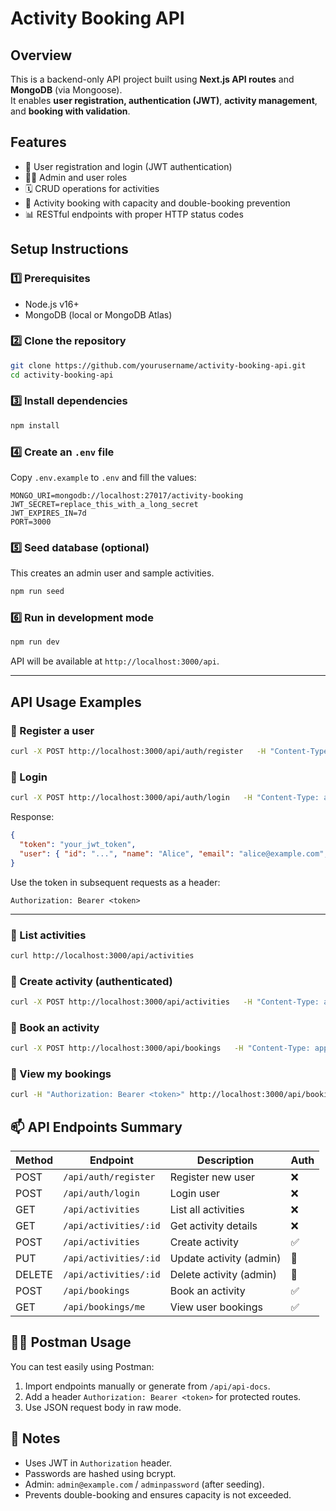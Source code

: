 # Activity Booking API

## Overview
This is a backend-only API project built using **Next.js API routes** and **MongoDB** (via Mongoose).  
It enables **user registration, authentication (JWT)**, **activity management**, and **booking with validation**.


## Features
- 🔐 User registration and login (JWT authentication)
- 🧑‍💼 Admin and user roles
- 🗓️ CRUD operations for activities
- 📅 Activity booking with capacity and double-booking prevention
- 📊 RESTful endpoints with proper HTTP status codes


## Setup Instructions

### 1️⃣ Prerequisites
- Node.js v16+
- MongoDB (local or MongoDB Atlas)

### 2️⃣ Clone the repository
```bash
git clone https://github.com/yourusername/activity-booking-api.git
cd activity-booking-api
```

### 3️⃣ Install dependencies
```bash
npm install
```

### 4️⃣ Create an `.env` file
Copy `.env.example` to `.env` and fill the values:
```
MONGO_URI=mongodb://localhost:27017/activity-booking
JWT_SECRET=replace_this_with_a_long_secret
JWT_EXPIRES_IN=7d
PORT=3000
```

### 5️⃣ Seed database (optional)
This creates an admin user and sample activities.
```bash
npm run seed
```

### 6️⃣ Run in development mode
```bash
npm run dev
```

API will be available at `http://localhost:3000/api`.

---

## API Usage Examples

### 🔹 Register a user
```bash
curl -X POST http://localhost:3000/api/auth/register   -H "Content-Type: application/json"   -d '{"name":"Alice","email":"alice@example.com","password":"secret"}'
```

### 🔹 Login
```bash
curl -X POST http://localhost:3000/api/auth/login   -H "Content-Type: application/json"   -d '{"email":"alice@example.com","password":"secret"}'
```
Response:
```json
{
  "token": "your_jwt_token",
  "user": { "id": "...", "name": "Alice", "email": "alice@example.com", "isAdmin": false }
}
```

Use the token in subsequent requests as a header:
```
Authorization: Bearer <token>
```

---

### 🔹 List activities
```bash
curl http://localhost:3000/api/activities
```

### 🔹 Create activity (authenticated)
```bash
curl -X POST http://localhost:3000/api/activities   -H "Content-Type: application/json"   -H "Authorization: Bearer <token>"   -d '{"title":"Hackathon","description":"Tech event","date":"2025-11-01T10:00:00Z","capacity":100}'
```

### 🔹 Book an activity
```bash
curl -X POST http://localhost:3000/api/bookings   -H "Content-Type: application/json"   -H "Authorization: Bearer <token>"   -d '{"activityId":"<activity_id>"}'
```

### 🔹 View my bookings
```bash
curl -H "Authorization: Bearer <token>" http://localhost:3000/api/bookings/me
```


## 📫 API Endpoints Summary

| Method | Endpoint | Description | Auth |
|--------|-----------|--------------|------|
| POST | `/api/auth/register` | Register new user | ❌ |
| POST | `/api/auth/login` | Login user | ❌ |
| GET | `/api/activities` | List all activities | ❌ |
| GET | `/api/activities/:id` | Get activity details | ❌ |
| POST | `/api/activities` | Create activity | ✅ |
| PUT | `/api/activities/:id` | Update activity (admin) | 🔑 |
| DELETE | `/api/activities/:id` | Delete activity (admin) | 🔑 |
| POST | `/api/bookings` | Book an activity | ✅ |
| GET | `/api/bookings/me` | View user bookings | ✅ |


## 🧑‍💻 Postman Usage

You can test easily using Postman:
1. Import endpoints manually or generate from `/api/api-docs`.
2. Add a header `Authorization: Bearer <token>` for protected routes.
3. Use JSON request body in raw mode.


## 🧾 Notes
- Uses JWT in `Authorization` header.
- Passwords are hashed using bcrypt.
- Admin: `admin@example.com` / `adminpassword` (after seeding).
- Prevents double-booking and ensures capacity is not exceeded.
